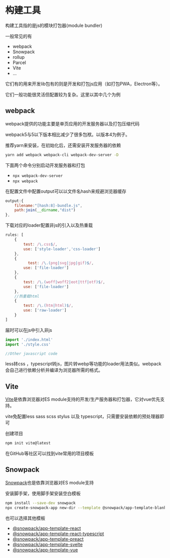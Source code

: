 # 构建工具

构建工具指的是js的模块打包器(module bundler)

一般常见的有

- webpack
- Snowpack
- rollup
- Parcel
- Vite
- ...

它们有的用来开发lib包有的则是开发和打包js应用（如打包PWA，Electron等）。

它们一般功能很灵活但配置较为复杂。这里以其中几个为例

## webpack

webpack提供的功能主要是单页应用的开发服务器以及打包压缩代码

webpack5与5以下版本相比减少了很多包袱。以版本4为例子。

推荐yarn来安装，在初始化后，还需安装开发服务器的依赖

```bash
yarn add webpack webpack-cli webpack-dev-server -D
```

下面两个命令分别启动开发服务器和打包

- `npx webpack-dev-server`
- `npx webpack`

在配置文件中配置output可以以文件名hash来规避浏览器缓存

```js
output:{
    filename:"[hash:8]-bundle.js",
    path:join(__dirname,"dist")
},
```

下载对应的loader配置非js的引入以及热重载

```js
rules: [
    {
        test: /\.css$/,
        use: ['style-loader','css-loader']
    },
    {
          test: /\.(png|svg|jpg|gif)$/,
        use: ['file-loader']
    },
    {
        test: /\.(woff|woff2|eot|ttf|otf)$/,
        use: ['file-loader']
    },
    //热重载html
    {
        test: /\.(htm|html)$/,
        use: ['raw-loader']
    }
]
```

届时可以在js中引入非js

```js
import './index.html'
import './style.css'

//Other javascript code
```

less转css ，typescript转js，图片转webp等功能的loader用法类似。webpack会自己进行依赖分析并编译为浏览器所需的格式。

## Vite

[Vite](https://vitejs.dev/)是依靠浏览器对ES module支持的开发/生产服务器和打包器，它对vue优先支持。

vite免配置less sass scss stylus 以及 typescript，只需要安装依赖的预处理器即可

创建项目

```bash
npm init vite@latest
```

在GitHub等社区可以找到vite常用的项目模板

## Snowpack

[Snowpack](https://www.snowpack.dev/)也是依靠浏览器对ES module支持

安装脚手架，使用脚手架安装空白模板

```bash
npm install --save-dev snowpack
npx create-snowpack-app new-dir --template @snowpack/app-template-blank
```

也可以选择其他模板

- [@snowpack/app-template-react](https://github.com/pikapkg/create-snowpack-app/tree/master/templates/app-template-react)
- [@snowpack/app-template-react-typescript](https://github.com/pikapkg/create-snowpack-app/tree/master/templates/app-template-react-typescript)
- [@snowpack/app-template-preact](https://github.com/pikapkg/create-snowpack-app/tree/master/templates/app-template-preact)
- [@snowpack/app-template-svelte](https://github.com/pikapkg/create-snowpack-app/tree/master/templates/app-template-svelte)
- [@snowpack/app-template-vue](https://github.com/pikapkg/create-snowpack-app/tree/master/templates/app-template-vue)
